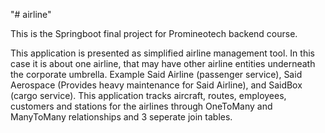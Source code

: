 "# airline" 

This is the Springboot final project for Promineotech backend course.

This application is presented as simplified airline management tool. In this case it is about one airline, that may have other airline entities underneath the corporate umbrella. Example Said Airline (passenger service), Said Aerospace (Provides heavy maintenance for Said Airline), and SaidBox (cargo service).
This application tracks aircraft, routes, employees, customers and stations for the airlines through OneToMany and ManyToMany relationships and 3 seperate join tables.